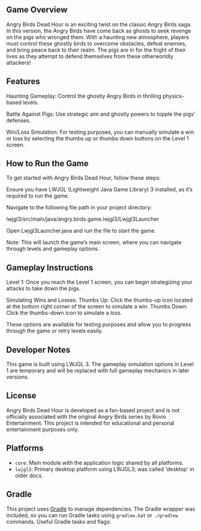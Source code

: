 ## Game Overview

Angry Birds Dead Hour is an exciting twist on the classic Angry Birds saga. In this version, the Angry Birds have come back as ghosts to seek revenge on the pigs who wronged them. With a haunting new atmosphere, players must control these ghostly birds to overcome obstacles, defeat enemies, and bring peace back to their realm. The pigs are in for the fright of their lives as they attempt to defend themselves from these otherworldly attackers!
## Features

Haunting Gameplay: Control the ghostly Angry Birds in thrilling physics-based levels.

Battle Against Pigs: Use strategic aim and ghostly powers to topple the pigs’ defenses.

Win/Loss Simulation: For testing purposes, you can manually simulate a win or loss by selecting the thumbs up or thumbs down buttons on the Level 1 screen.

## How to Run the Game

To get started with Angry Birds Dead Hour, follow these steps:

Ensure you have LWJGL (Lightweight Java Game Library) 3 installed, as it’s required to run the game.

Navigate to the following file path in your project directory:

lwjgl3/src/main/java/angry.birds.game.lwjgl3/Lwjgl3Launcher

Open Lwjgl3Launcher.java and run the file to start the game.

Note: This will launch the game’s main screen, where you can navigate through levels and gameplay options.

## Gameplay Instructions

Level 1: Once you reach the Level 1 screen, you can begin strategizing your attacks to take down the pigs.

Simulating Wins and Losses:
Thumbs Up: Click the thumbs-up icon located at the bottom right corner of the screen to simulate a win.
Thumbs Down: Click the thumbs-down icon to simulate a loss.

These options are available for testing purposes and allow you to progress through the game or retry levels easily.

## Developer Notes

This game is built using LWJGL 3.
The gameplay simulation options in Level 1 are temporary and will be replaced with full gameplay mechanics in later versions.

## License

Angry Birds Dead Hour is developed as a fan-based project and is not officially associated with the original Angry Birds series by Rovio Entertainment. This project is intended for educational and personal entertainment purposes only.
## Platforms

- `core`: Main module with the application logic shared by all platforms.
- `lwjgl3`: Primary desktop platform using LWJGL3; was called 'desktop' in older docs.

## Gradle

This project uses [Gradle](https://gradle.org/) to manage dependencies.
The Gradle wrapper was included, so you can run Gradle tasks using `gradlew.bat` or `./gradlew` commands.
Useful Gradle tasks and flags:

